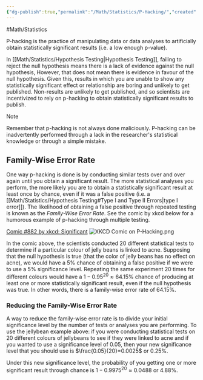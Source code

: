 ```yaml
---
{"dg-publish":true,"permalink":"/Math/Statistics/P-Hacking/","created":"2024-12-03T01:33:54.857-05:00","updated":"2024-12-04T23:04:43.651-05:00"}
---
```


#Math/Statistics 

P-hacking is the practice of manipulating data or data analyses to artificially obtain statistically significant results (i.e. a low enough p-value). 

In [[Math/Statistics/Hypothesis Testing\|Hypothesis Testing]], failing to reject the null hypothesis means there is a lack of evidence against the null hypothesis, However, that does not mean there is evidence in favour of the null hypothesis. Given this, results in which you are unable to show any statistically significant effect or relationship are boring and unlikely to get published. Non-results are unlikely to get published, and so scientists are incentivized to rely on p-hacking to obtain statistically significant results to publish.

> [!Note]
> Remember that p-hacking is not always done maliciously. P-hacking can be inadvertently performed through a lack in the researcher's statistical knowledge or through a simple mistake.

## Family-Wise Error Rate

One way p-hacking is done is by conducting similar tests over and over again until you obtain a significant result. The more statistical analyses you perform, the more likely you are to obtain a statistically significant result at least once by chance, even if it was a false positive (i.e. a [[Math/Statistics/Hypothesis Testing#Type I and Type II Errors\|type I error]]). The likelihood of obtaining a false positive through repeated testing is known as the *Family-Wise Error Rate*. See the comic by xkcd below for a humorous example of p-hacking through multiple testing.

[Comic #882 by xkcd: Significant](https://xkcd.com/882/)
![XKCD Comic on P-Hacking.png](/img/user/XKCD%20Comic%20on%20P-Hacking.png)

In the comic above, the scientists conducted 20 different statistical tests to determine if a particular colour of jelly beans is linked to acne. Supposing that the null hypothesis is true (that the color of jelly beans has no effect on acne), we would have a 5% chance of obtaining a false positive if we were to use a 5% significance level. Repeating the same experiment 20 times for different colours would have a $1-0.95^{20}\approx64.15\%$ chance of producing at least one or more statistically significant result, even if the null hypothesis was true. In other words, there is a family-wise error rate of 64.15%.

### Reducing the Family-Wise Error Rate

A way to reduce the family-wise error rate is to divide your initial significance level by the number of tests or analyses you are performing. To use the jellybean example above: if you were conducting statistical tests on 20 different colours of jellybeans to see if they were linked to acne and if you wanted to use a significance level of 0.05, then your new significance level that you should use is $\frac{0.05}{20}=0.0025$ or $0.25\%$.

Under this new significance level, the probability of you getting one or more significant result through chance is $1-0.9975^{20}\approx0.0488$ or $4.88\%$.